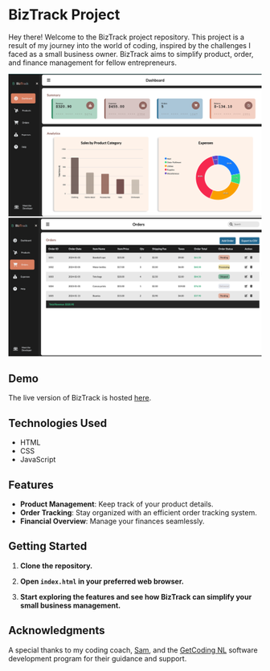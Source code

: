 # BizTrack Project

Hey there! Welcome to the BizTrack project repository. This project is a result of my journey into the world of coding, inspired by the challenges I faced as a small business owner. BizTrack aims to simplify product, order, and finance management for fellow entrepreneurs.

![Biztrack Home page](assets/biztrack-home.png)
![Biztrack Order page](assets/biztrack-order.png)

## Demo

The live version of BizTrack is hosted [here](https://sumusa.github.io/biztrack/).

## Technologies Used

- HTML
- CSS
- JavaScript

## Features

- **Product Management**: Keep track of your product details.
- **Order Tracking**: Stay organized with an efficient order tracking system.
- **Financial Overview**: Manage your finances seamlessly.

## Getting Started

1. **Clone the repository.**

2. **Open `index.html` in your preferred web browser.**

3. **Start exploring the features and see how BizTrack can simplify your small business management.**

## Acknowledgments

A special thanks to my coding coach, [Sam](https://github.com/samwise-nl), and the [GetCoding NL](https://www.getcoding.ca/coaching-program-nl) software development program for their guidance and support.
